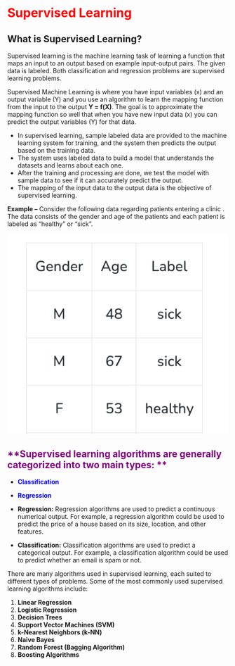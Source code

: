 # <span style="color:red">**Supervised Learning**</span>
## **What is Supervised Learning?**
Supervised learning is the machine learning task of learning a function that maps an input to an output based on example input-output pairs. The given data is labeled. Both classification and regression problems are supervised learning problems.

Supervised Machine Learning is where you have input variables (x) and an output variable (Y) and you use an algorithm to learn the mapping function from the input to the output **Y = f(X)**. The goal is to approximate the mapping function so well that when you have new input data (x) you can predict the output variables (Y) for that data.

- In supervised learning, sample labeled data are provided to the machine learning system for training, and the system then predicts the output based on the training data.
- The system uses labeled data to build a model that understands the datasets and learns about each one.
- After the training and processing are done, we test the model with sample data to see if it can accurately predict the output.
- The mapping of the input data to the output data is the objective of supervised learning.

**Example –** Consider the following data regarding patients entering a clinic . The data consists of the gender and age of the patients and each patient is labeled as “healthy” or “sick”.

![Supervised](img/supervised1.png)


## <span style="color:purple">**Supervised learning algorithms are generally categorized into two main types: **</span>

-  <span style="color:blue">**Classification**</span>
-  <span style="color:blue">**Regression**</span>

- **Regression:** Regression algorithms are used to predict a continuous numerical output. For example, a regression algorithm could be used to predict the price of a house based on its size, location, and other features.
- **Classification:** Classification algorithms are used to predict a categorical output. For example, a classification algorithm could be used to predict whether an email is spam or not.

There are many algorithms used in supervised learning, each suited to different types of problems. Some of the most commonly used supervised learning algorithms include:

1. **Linear Regression**
2. **Logistic Regression**
3. **Decision Trees**
4. **Support Vector Machines (SVM)**
5. **k-Nearest Neighbors (k-NN)**
6. **Naive Bayes**
7. **Random Forest (Bagging Algorithm)**
8. **Boosting Algorithms**
